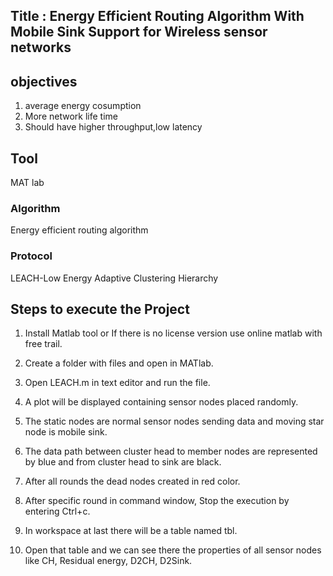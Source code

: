## Title : Energy Efficient Routing Algorithm With Mobile Sink Support for Wireless sensor networks

## objectives

1. average energy cosumption
2. More network life time
3. Should have higher throughput,low latency

## Tool
MAT lab

### Algorithm
Energy efficient routing algorithm

### Protocol
LEACH-Low Energy Adaptive Clustering Hierarchy

## Steps to execute the Project

1. Install Matlab tool or If there is no license version use online matlab with free trail.

2. Create a folder with files and open in MATlab.

3. Open LEACH.m in text editor and run the file.

4. A plot will be displayed containing sensor nodes placed randomly. 

5. The static nodes are normal sensor nodes sending data and moving star node is mobile sink.

6. The data path between cluster head to member nodes are represented by blue and from cluster head to sink are black.

7. After all rounds the dead nodes created in red color.

8. After specific round in command window, Stop the execution by entering Ctrl+c.

9. In workspace at last there will be a table named tbl.

10. Open that table and we can see there the properties of all sensor nodes like CH, Residual energy, D2CH, D2Sink.